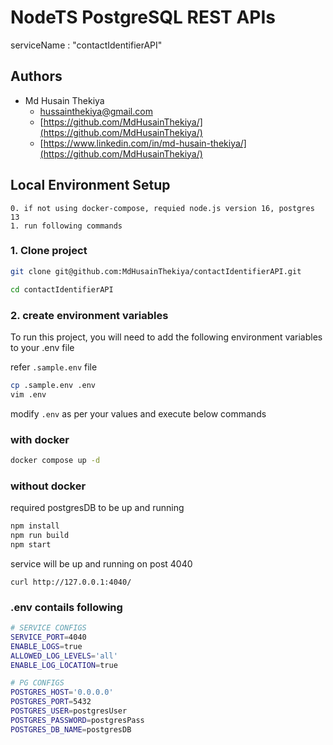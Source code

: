 # NodeTS PostgreSQL REST APIs

serviceName : "contactIdentifierAPI"


## Authors

- Md Husain Thekiya
    - [hussainthekiya@gmail.com](mailto:hussainthekiya@gmail.com)
    - [https://github.com/MdHusainThekiya/](https://github.com/MdHusainThekiya/)
    - [https://www.linkedin.com/in/md-husain-thekiya/](https://github.com/MdHusainThekiya/)


## Local Environment Setup

    0. if not using docker-compose, requied node.js version 16, postgres 13
    1. run following commands

### 1. Clone project
```bash
git clone git@github.com:MdHusainThekiya/contactIdentifierAPI.git

cd contactIdentifierAPI
```
### 2. create environment variables
To run this project, you will need to add the following environment variables to your .env file

refer `.sample.env` file
```bash
cp .sample.env .env
vim .env
```
modify ```.env``` as per your values and execute below commands

### with docker
```bash
docker compose up -d
```

### without docker
required postgresDB to be up and running
```bash
npm install
npm run build
npm start
```

service will be up and running on post 4040
```
curl http://127.0.0.1:4040/
```

### .env contails following
```bash
# SERVICE CONFIGS
SERVICE_PORT=4040
ENABLE_LOGS=true
ALLOWED_LOG_LEVELS='all'
ENABLE_LOG_LOCATION=true

# PG CONFIGS
POSTGRES_HOST='0.0.0.0'
POSTGRES_PORT=5432
POSTGRES_USER=postgresUser
POSTGRES_PASSWORD=postgresPass
POSTGRES_DB_NAME=postgresDB
```